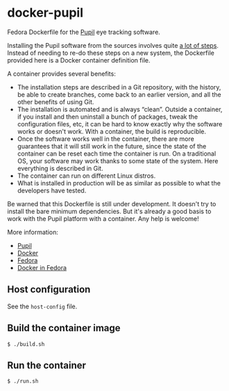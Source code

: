 docker-pupil
============

Fedora Dockerfile for the [Pupil](https://pupil-labs.com/) eye tracking
software.

Installing the Pupil software from the sources involves quite [a lot of
steps](https://github.com/pupil-labs/pupil/wiki/Dependencies-Installation-Linux-14.xx).
Instead of needing to re-do these steps on a new system, the Dockerfile
provided here is a Docker container definition file.

A container provides several benefits:
- The installation steps are described in a Git repository, with the history,
  be able to create branches, come back to an earlier version, and all the
  other benefits of using Git.
- The installation is automated and is always “clean”. Outside a container, if
  you install and then uninstall a bunch of packages, tweak the configuration
  files, etc, it can be hard to know exactly why the software works or doesn't
  work. With a container, the build is reproducible.
- Once the software works well in the container, there are more guarantees that
  it will still work in the future, since the state of the container can be
  reset each time the container is run. On a traditional OS, your software may
  work thanks to some state of the system. Here everything is described in Git.
- The container can run on different Linux distros.
- What is installed in production will be as similar as possible to what the
  developers have tested.

Be warned that this Dockerfile is still under development. It doesn't try to
install the bare minimum dependencies. But it's already a good basis to work
with the Pupil platform with a container. Any help is welcome!

More information:
- [Pupil](https://pupil-labs.com/)
- [Docker](https://www.docker.com/)
- [Fedora](https://getfedora.org/)
- [Docker in Fedora](https://developer.fedoraproject.org/tools/docker/about.html)

Host configuration
------------------

See the `host-config` file.

Build the container image
-------------------------

    $ ./build.sh

Run the container
-----------------

    $ ./run.sh

